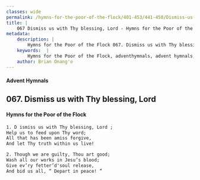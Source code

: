 ```yaml
---
classes: wide
permalink: /hymns-for-the-poor-of-the-flock/401-453/441-450/Dismiss-us-with-Thy-blessing,-Lord/
title: |
    067 Dismiss us with Thy blessing, Lord - Hymns for the Poor of the Flock
metadata:
    description: |
        Hymns for the Poor of the Flock 067. Dismiss us with Thy blessing, Lord. D ismiss us with Thy blessing, Lord ;  Help us to feed upon Thy word; All that has been amiss forgive, And let Thy truth within us live! 
    keywords:  |
        Hymns for the Poor of the Flock, adventhymnals, advent hymnals, Dismiss us with Thy blessing, Lord, D ismiss us with Thy blessing, Lord ; , 
    author: Brian Onang'o
---
```


#### Advent Hymnals
## 067. Dismiss us with Thy blessing, Lord
####  Hymns for the Poor of the Flock

```txt
1. D ismiss us with Thy blessing, Lord ; 
Help us to feed upon Thy word;
All that has been amiss forgive,
And let Thy truth within us live!

2. Though we are guilty, Thou art good; 
Wash all our works in Jesu’s blood; 
Give ev’ry fetter’d'soul release,
And bid us all, “ Depart in peace! ”
```